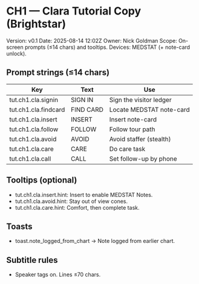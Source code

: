 # CH1 — Clara Tutorial Copy (Brightstar)
Version: v0.1
Date: 2025-08-14 12:02Z
Owner: Nick Goldman
Scope: On-screen prompts (≤14 chars) and tooltips. Devices: MEDSTAT (+ note-card unlock).

## Prompt strings (≤14 chars)
| Key | Text | Use |
|---|---|---|
| tut.ch1.cla.signin | SIGN IN | Sign the visitor ledger |
| tut.ch1.cla.findcard | FIND CARD | Locate MEDSTAT note-card |
| tut.ch1.cla.insert | INSERT | Insert note-card |
| tut.ch1.cla.follow | FOLLOW | Follow tour path |
| tut.ch1.cla.avoid | AVOID | Avoid staffer (stealth) |
| tut.ch1.cla.care | CARE | Do care task |
| tut.ch1.cla.call | CALL | Set follow-up by phone |

## Tooltips (optional)
- tut.ch1.cla.insert.hint: Insert to enable MEDSTAT Notes.
- tut.ch1.cla.avoid.hint: Stay out of view cones.
- tut.ch1.cla.care.hint: Comfort, then complete task.

## Toasts
- toast.note_logged_from_chart → Note logged from earlier chart.

## Subtitle rules
- Speaker tags on. Lines ≤70 chars.
